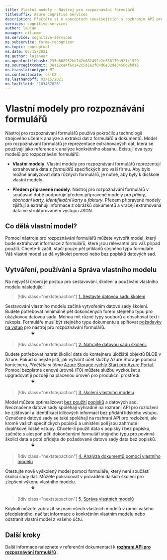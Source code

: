 ```yaml
---
title: Vlastní modely – Nástroj pro rozpoznávání formulářů
titleSuffix: Azure Cognitive Services
description: Přečtěte si o konceptech souvisejících s rozhraním API pro rozpoznávání formulářů – využití a omezení.
services: cognitive-services
author: laujan
manager: nitinme
ms.service: cognitive-services
ms.subservice: forms-recognizer
ms.topic: conceptual
ms.date: 03/15/2021
ms.author: lajanuar
ms.openlocfilehash: 235e868952bb742b082492e2e388170a921c1929
ms.sourcegitcommit: 3ea12ce4f6c142c5a1a2f04d6e329e3456d2bda5
ms.translationtype: MT
ms.contentlocale: cs-CZ
ms.lasthandoff: 03/15/2021
ms.locfileid: "103467826"
---
```

# <a name="form-recognizer-custom-models"></a>Vlastní modely pro rozpoznávání formulářů

Nástroj pro rozpoznávání formulářů používá pokročilou technologii strojového učení k analýze a extrakci dat z formulářů a dokumentů. Model pro rozpoznávání formulářů je reprezentace extrahovaných dat, která se používají jako reference k analýze konkrétního obsahu. Existují dva typy modelů pro rozpoznávání formulářů:

* **Vlastní modely**. Vlastní modely pro rozpoznávání formulářů reprezentují extrahovaná data z _formulářů_ specifických pro vaši firmu. Aby bylo možné analyzovat data různých formulářů, je nutné, aby byly k disškole vlastní modely.

* **Předem připravené modely**. Nástroj pro rozpoznávání formulářů v současné době podporuje předem připravené modely pro _příjmy, obchodní karty, identifikační karty_ a _faktury_. Předem připravené modely zjišťují a extrahují informace z obrázků dokumentů a vracejí extrahovaná data ve strukturovaném výstupu JSON.

## <a name="what-does-a-custom-model-do"></a>Co dělá vlastní model?

Pomocí nástroje pro rozpoznávání formulářů můžete vytvořit model, který bude extrahovat informace z formulářů, které jsou relevantní pro váš případ použití. Chcete-li začít, stačí pouze pět příkladů stejného typu formuláře. Váš vlastní model se dá vyškolet pomocí nebo bez popisků datových sad.

## <a name="create-use-and-manage-your-custom-model"></a>Vytváření, používání a Správa vlastního modelu

Na nejvyšší úrovni je postup pro sestavování, školení a používání vlastního modelu následující:

> [!div class="nextstepaction"]
> [1. Sestavte datovou sadu školení](build-training-data-set.md#custom-model-input-requirements)

Sestavování vlastního modelu začíná vytvořením datové sady školení. Budete potřebovat minimálně pět dokončených forem stejného typu pro ukázkovou datovou sadu. Mohou mít různé typy souborů a obsahovat text i rukopis. Formuláře musí být stejného typu dokumentu a splňovat [požadavky na vstup](build-training-data-set.md#custom-model-input-requirements) pro nástroj pro rozpoznávání formulářů.  
&emsp;&emsp;&emsp;&emsp;&emsp;&emsp;&#129155;

> [!div class="nextstepaction"]
> [2. Nahrajte datovou sadu školení.](build-training-data-set.md#upload-your-training-data)

Budete potřebovat nahrát školicí data do kontejneru úložiště objektů BLOB v Azure. Pokud si nejste jisti, jak vytvořit účet služby Azure Storage pomocí kontejneru, *Přečtěte si téma* [Azure Storage rychlý Start pro Azure Portal](../../storage/blobs/storage-quickstart-blobs-portal.md). Pomocí bezplatné cenové úrovně (F0) můžete službu vyzkoušet a upgradovat ji později na placenou úroveň pro produkční prostředí.  
&emsp;&emsp;&emsp;&emsp;&emsp;&emsp;&#129155;
> [!div class="nextstepaction"]
> [3. školení vlastního modelu](quickstarts/client-library.md#train-a-custom-model)

Model můžete optimalizovat [bez použití](quickstarts/client-library.md#train-a-model-without-labels) [popisků](quickstarts/client-library.md#train-a-model-with-labels) a datových sad. Neoznačené datové sady spoléhají výhradně na rozhraní API pro rozložení ke zjišťování a identifikaci klíčových informací bez přidání lidského vstupu. Označené datové sady se také spoléhají na rozhraní API pro rozložení, ale kromě vašich specifických popisků a umístění polí jsou zahrnuté i doplňkové lidské vstupy. Chcete-li použít data s popisky i bez popisku, začněte s alespoň pěti dokončenými formuláři stejného typu pro povinná školicí data a poté přidejte do požadované datové sady data bez popisků.  
&emsp;&emsp;&emsp;&emsp;&emsp;&emsp;&#129155;  

>[!div class="nextstepaction"]
> [4. Analýza dokumentů pomocí vlastního modelu](quickstarts/client-library.md#analyze-forms-with-a-custom-model)

Otestujte nově vyškolený model pomocí formuláře, který není součástí školicí sady dat. Můžete pokračovat v provádění dalších školení pro zlepšení výkonu vlastního modelu.  
&emsp;&emsp;&emsp;&emsp;&emsp;&emsp;&#129155;

> [!div class="nextstepaction"]
> [5. Správa vlastních modelů](quickstarts/client-library.md#manage-custom-models)

Kdykoli můžete zobrazit seznam všech vlastních modelů v rámci vašeho předplatného, načítat informace o konkrétním vlastním modelu nebo odstranit vlastní model z vašeho účtu.

## <a name="next-steps"></a>Další kroky

Další informace naleznete v referenční dokumentaci k **[rozhraní API pro rozpoznávání formulářů](https://westcentralus.dev.cognitive.microsoft.com/docs/services/form-recognizer-api-v2-1-preview-3/operations/5ed8c9843c2794cbb1a96291)** .
>
